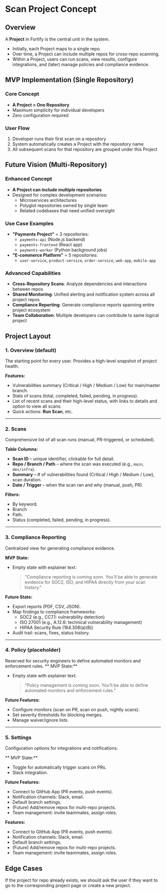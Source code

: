 # Scan Project Concept

## Overview

A **Project** in Fortify is the central unit in the system.  
- Initially, each Project maps to a single repo.  
- Over time, a Project can include multiple repos for cross-repo scanning.  
- Within a Project, users can run scans, view results, configure integrations, and (later) manage policies and compliance evidence.  


## MVP Implementation (Single Repository)

### Core Concept
- **A Project = One Repository**
- Maximum simplicity for individual developers
- Zero configuration required

### User Flow
1. Developer runs their first scan on a repository
2. System automatically creates a Project with the repository name
3. All subsequent scans for that repository are grouped under this Project

## Future Vision (Multi-Repository)

### Enhanced Concept
- **A Project can include multiple repositories**
- Designed for complex development scenarios:
  - Microservices architectures
  - Polyglot repositories owned by single team
  - Related codebases that need unified oversight

### Use Case Examples
- **"Payments Project"** = 3 repositories:
  - `payments-api` (Node.js backend)
  - `payments-frontend` (React app)
  - `payments-worker` (Python background jobs)
- **"E-commerce Platform"** = 5 repositories:
  - `user-service`, `product-service`, `order-service`, `web-app`, `mobile-app`

### Advanced Capabilities
- **Cross-Repository Scans**: Analyze dependencies and interactions between repos
- **Shared Monitoring**: Unified alerting and notification system across all project repos
- **Compliance Reporting**: Generate compliance reports spanning entire project ecosystem
- **Team Collaboration**: Multiple developers can contribute to same logical project

## Project Layout

### 1. Overview (default)
The starting point for every user. Provides a high-level snapshot of project health.

**Features:**
- Vulnerabilities summary (Critical / High / Medium / Low) for main/master branch.
- Stats of scans (total, completed, failed, pending, in progress).
- List of recent scans and their high-level status, with links to details and option to view all scans.
- Quick actions: **Run Scan**, etc.

---

### 2. Scans
Comprehensive list of all scan runs (manual, PR-triggered, or scheduled).

**Table Columns:**
- **Scan ID** – unique identifier, clickable for full detail.
- **Repo / Branch / Path** – where the scan was executed (e.g., `main`, `dev/infra`).
- **Summary** – # of vulnerabilities found (Critical / High / Medium / Low), scan duration.
- **Date / Trigger** – when the scan ran and why (manual, push, PR).

**Filters:**
- By keyword.
- Branch
- Path.
- Status (completed, failed, pending, in progress).

---

### 3. Compliance Reporting
Centralized view for generating compliance evidence.

**MVP State:**
- Empty state with explainer text:
  > "Compliance reporting is coming soon. You’ll be able to generate evidence for SOC2, ISO, and HIPAA directly from your scan history."

**Future State:**
- Export reports (PDF, CSV, JSON).
- Map findings to compliance frameworks:
  - SOC2 (e.g., CC7.1: vulnerability detection)
  - ISO 27001 (e.g., A.12.6: technical vulnerability management)
  - HIPAA Security Rule (164.308(a)(8))
- Audit trail: scans, fixes, status history.

---

### 4. Policy (placeholder)
Reserved for security engineers to define automated monitors and enforcement rules.
** MVP State:**
- Empty state with explainer text:
  > "Policy management is coming soon. You’ll be able to define automated monitors and enforcement rules."

**Future Features:**
- Configure monitors (scan on PR, scan on push, nightly scans).
- Set severity thresholds for blocking merges.
- Manage waiver/ignore lists.

---

### 5. Settings
Configuration options for integrations and notifications.

** MVP State:**
- Toggle for automatically trigger scans on PRs.
- Slack integration.

**Future Features:**
- Connect to GitHub App (PR events, push events).
- Notification channels: Slack, email.
- Default branch settings.
- (Future) Add/remove repos for multi-repo projects.
- Team management: invite teammates, assign roles.

**Features:**
- Connect to GitHub App (PR events, push events).
- Notification channels: Slack, email.
- Default branch settings.
- (Future) Add/remove repos for multi-repo projects.
- Team management: invite teammates, assign roles.


## Edge Cases

If the project for repo already exists, we should ask the user if they want to go to the corresponding project page or create a new project.